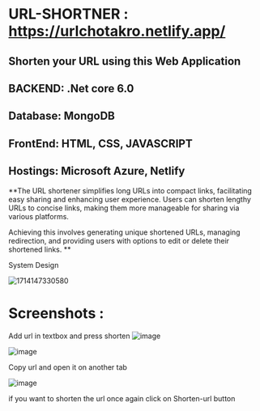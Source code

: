 # URL-SHORTNER : https://urlchotakro.netlify.app/

## Shorten your URL using this Web Application
## BACKEND: .Net core 6.0 
## Database: MongoDB
## FrontEnd: HTML, CSS, JAVASCRIPT
## Hostings: Microsoft Azure, Netlify

**The URL shortener simplifies long URLs into compact links, facilitating easy sharing and enhancing user experience. Users can shorten lengthy URLs to concise links, making them more manageable for sharing via various platforms. 

 Achieving this involves generating unique shortened URLs, managing redirection, and providing users with options to edit or delete their shortened links. 
**

System Design

![1714147330580](https://github.com/Arbaxali/Url-Shortener/assets/30619186/5edbf640-d9e6-4bee-b919-8222e618aea9)

# Screenshots :

Add url in textbox and press shorten
![image](https://github.com/Arbaxali/Url-Shortener/assets/30619186/d7db7929-a9ef-496e-8980-9e84b7872c8e)

![image](https://github.com/Arbaxali/Url-Shortener/assets/30619186/0e4c00da-5bda-4aa9-a69c-731bd5a23b40)



Copy url and open it on another tab 

![image](https://github.com/Arbaxali/Url-Shortener/assets/30619186/193a7b65-0951-4dac-969b-a612b5458a99)

if you want to shorten the url once again click on Shorten-url button

